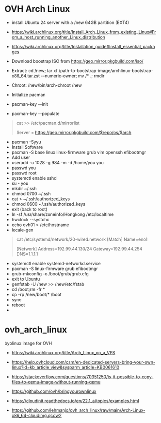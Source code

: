 # OVH Arch Linux

- install Ubuntu 24 server with a /new 64GB partition (EXT4)
- https://wiki.archlinux.org/title/Install_Arch_Linux_from_existing_Linux#From_a_host_running_another_Linux_distribution
- https://wiki.archlinux.org/title/Installation_guide#Install_essential_packages

  
- Download boostrap ISO from https://geo.mirror.pkgbuild.com/iso/
- Extract: cd /new; tar xf /path-to-bootstrap-image/archlinux-bootstrap-x86_64.tar.zst --numeric-owner; mv <extracted directory>/* .; rmdir <extracted directory>
- Chroot: /new/bin/arch-chroot /new
- Initialize pacman
- pacman-key --init
- pacman-key --populate
> cat >> /etc/pacman.d/mirrorlist
> 
> Server = https://geo.mirror.pkgbuild.com/$repo/os/$arch
- pacman -Syyu
- Install Software
- pacman -S base linux linux-firmware grub vim openssh efibootmgr
- Add user
- useradd -u 1028 -g 984 -m -d /home/you you
- passwd you
- passwd root
- systemctl enable sshd
- su - you
- mkdir ~/.ssh
- chmod 0700 ~/.ssh
- cat > ~/.ssh/authorized_keys
- chmod 0600 ~/.ssh/authorized_keys
- exit (back to root)
- ln -sf /usr/share/zoneinfo/Hongkong /etc/localtime
- hwclock --systohc
- echo ovh01 > /etc/hostname
- locale-gen
> cat /etc/systemd/network/20-wired.network
> [Match]
> Name=eno1
> 
> [Network]
> Address=192.99.44.130/24
> Gateway=192.99.44.254
> DNS=1.1.1.1
- systemctl enable systemd-networkd.service
- pacman -S linux-firmware grub efibootmgr
- grub-mkconfig -o /boot/grub/grub.cfg
- exit to Ubuntu
- genfstab -U /new >> /new/etc/fstab
- cd /boot;rm -fr *
- cp -rp /new/boot/* /boot
- sync
- reboot
- 
  
# ovh_arch_linux
byolinux image for OVH


- https://wiki.archlinux.org/title/Arch_Linux_on_a_VPS
- https://help.ovhcloud.com/csm/en-dedicated-servers-bring-your-own-linux?id=kb_article_view&sysparm_article=KB0061610
- https://stackoverflow.com/questions/70351250/is-it-possible-to-copy-files-to-qemu-image-without-running-qemu
- https://github.com/ovh/bringyourownlinux
- https://cloudinit.readthedocs.io/en/22.1_a/topics/examples.html
  

- https://github.com/lehmanjo/ovh_arch_linux/raw/main/Arch-Linux-x86_64-cloudimg.qcow2
